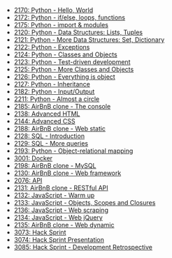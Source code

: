  - [2170: Python - Hello, World](Python_-_Hello__World-2170.md)<!--project.index=0-->
 - [2172: Python - if/else, loops, functions](Python_-_if_else__loops__functions-2172.md)<!--project.index=1-->
 - [2175: Python - import & modules](Python_-_import_and_modules-2175.md)<!--project.index=2-->
 - [2120: Python - Data Structures: Lists, Tuples](Python_-_Data_Structures__Lists__Tuples-2120.md)<!--project.index=3-->
 - [2121: Python - More Data Structures: Set, Dictionary](Python_-_More_Data_Structures__Set__Dictionary-2121.md)<!--project.index=4-->
 - [2122: Python - Exceptions](Python_-_Exceptions-2122.md)<!--project.index=5-->
 - [2124: Python - Classes and Objects](Python_-_Classes_and_Objects-2124.md)<!--project.index=6-->
 - [2123: Python - Test-driven development](Python_-_Test-driven_development-2123.md)<!--project.index=7-->
 - [2125: Python - More Classes and Objects](Python_-_More_Classes_and_Objects-2125.md)<!--project.index=8-->
 - [2126: Python - Everything is object](Python_-_Everything_is_object-2126.md)<!--project.index=9-->
 - [2127: Python - Inheritance](Python_-_Inheritance-2127.md)<!--project.index=10-->
 - [2182: Python - Input/Output](Python_-_Input_Output-2182.md)<!--project.index=11-->
 - [2211: Python - Almost a circle](Python_-_Almost_a_circle-2211.md)<!--project.index=12-->
 - [2185: AirBnB clone - The console](AirBnB_clone_-_The_console-2185.md)<!--project.index=13-->
 - [2138: Advanced HTML](Advanced_HTML-2138.md)<!--project.index=14-->
 - [2144: Advanced CSS](Advanced_CSS-2144.md)<!--project.index=15-->
 - [2188: AirBnB clone - Web static](AirBnB_clone_-_Web_static-2188.md)<!--project.index=16-->
 - [2128: SQL - Introduction](SQL_-_Introduction-2128.md)<!--project.index=17-->
 - [2129: SQL - More queries ](SQL_-_More_queries_-2129.md)<!--project.index=18-->
 - [2193: Python - Object-relational mapping](Python_-_Object-relational_mapping-2193.md)<!--project.index=19-->
 - [3001: Docker](Docker-3001.md)<!--project.index=20-->
 - [2198: AirBnB clone - MySQL](AirBnB_clone_-_MySQL-2198.md)<!--project.index=21-->
 - [2130: AirBnB clone - Web framework](AirBnB_clone_-_Web_framework-2130.md)<!--project.index=22-->
 - [2076: API](API-2076.md)<!--project.index=23-->
 - [2131: AirBnB clone - RESTful API](AirBnB_clone_-_RESTful_API-2131.md)<!--project.index=24-->
 - [2132: JavaScript - Warm up](JavaScript_-_Warm_up-2132.md)<!--project.index=25-->
 - [2133: JavaScript - Objects, Scopes and Closures](JavaScript_-_Objects__Scopes_and_Closures-2133.md)<!--project.index=26-->
 - [2136: JavaScript - Web scraping](JavaScript_-_Web_scraping-2136.md)<!--project.index=27-->
 - [2134: JavaScript - Web jQuery](JavaScript_-_Web_jQuery-2134.md)<!--project.index=28-->
 - [2135: AirBnB clone - Web dynamic](AirBnB_clone_-_Web_dynamic-2135.md)<!--project.index=29-->
 - [3073: Hack Sprint](Hack_Sprint-3073.md)<!--project.index=30-->
 - [3074: Hack Sprint Presentation](Hack_Sprint_Presentation-3074.md)<!--project.index=31-->
 - [3085: Hack Sprint - Development Retrospective](Hack_Sprint_-_Development_Retrospective-3085.md)<!--project.index=32-->
